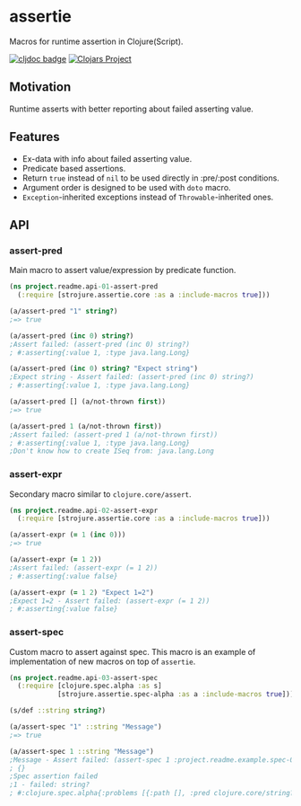 # assertie

Macros for runtime assertion in Clojure(Script).

[![cljdoc badge](https://cljdoc.org/badge/com.github.strojure/assertie)](https://cljdoc.org/d/com.github.strojure/assertie)
[![Clojars Project](https://img.shields.io/clojars/v/com.github.strojure/assertie.svg)](https://clojars.org/com.github.strojure/assertie)

## Motivation

Runtime asserts with better reporting about failed asserting value.

## Features
- Ex-data with info about failed asserting value.
- Predicate based assertions.
- Return `true` instead of `nil` to be used directly in :pre/:post conditions.
- Argument order is designed to be used with `doto` macro.
- `Exception`-inherited exceptions instead of `Throwable`-inherited ones.

## API

### assert-pred

Main macro to assert value/expression by predicate function.

```clojure
(ns project.readme.api-01-assert-pred
  (:require [strojure.assertie.core :as a :include-macros true]))

(a/assert-pred "1" string?)
;=> true

(a/assert-pred (inc 0) string?)
;Assert failed: (assert-pred (inc 0) string?)
; #:asserting{:value 1, :type java.lang.Long}

(a/assert-pred (inc 0) string? "Expect string")
;Expect string - Assert failed: (assert-pred (inc 0) string?)
; #:asserting{:value 1, :type java.lang.Long}

(a/assert-pred [] (a/not-thrown first))
;=> true

(a/assert-pred 1 (a/not-thrown first))
;Assert failed: (assert-pred 1 (a/not-thrown first))
; #:asserting{:value 1, :type java.lang.Long}
;Don't know how to create ISeq from: java.lang.Long
```

### assert-expr

Secondary macro similar to `clojure.core/assert`.

```clojure
(ns project.readme.api-02-assert-expr
  (:require [strojure.assertie.core :as a :include-macros true]))

(a/assert-expr (= 1 (inc 0)))
;=> true

(a/assert-expr (= 1 2))
;Assert failed: (assert-expr (= 1 2))
; #:asserting{:value false}

(a/assert-expr (= 1 2) "Expect 1=2")
;Expect 1=2 - Assert failed: (assert-expr (= 1 2))
; #:asserting{:value false}
```

### assert-spec

Custom macro to assert against spec. This macro is an example of implementation
of new macros on top of `assertie`.

```clojure
(ns project.readme.api-03-assert-spec
  (:require [clojure.spec.alpha :as s]
            [strojure.assertie.spec-alpha :as a :include-macros true]))

(s/def ::string string?)

(a/assert-spec "1" ::string "Message")
;=> true

(a/assert-spec 1 ::string "Message")
;Message - Assert failed: (assert-spec 1 :project.readme.example.spec-01-assert-spec/string)
; {}
;Spec assertion failed
;1 - failed: string?
; #:clojure.spec.alpha{:problems [{:path [], :pred clojure.core/string?, :val 1, :via [], :in []}], :spec :project.readme.example.spec-01-assert-spec/string, :value 1, :failure :assertion-failed}
```